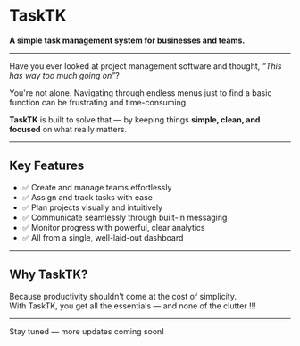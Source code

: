 # TaskTK

**A simple task management system for businesses and teams.**

---

Have you ever looked at project management software and thought, *“This has way too much going on”*?

You're not alone. Navigating through endless menus just to find a basic function can be frustrating and time-consuming.

**TaskTK** is built to solve that — by keeping things **simple, clean, and focused** on what really matters.

---

## Key Features

- ✅ Create and manage teams effortlessly
- ✅ Assign and track tasks with ease
- ✅ Plan projects visually and intuitively
- ✅ Communicate seamlessly through built-in messaging
- ✅ Monitor progress with powerful, clear analytics
- ✅ All from a single, well-laid-out dashboard

---

##  Why TaskTK?

Because productivity shouldn't come at the cost of simplicity.  
With TaskTK, you get all the essentials — and none of the clutter !!!

---

Stay tuned — more updates coming soon!
